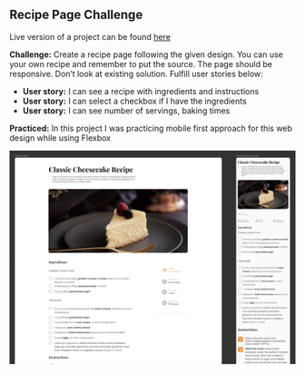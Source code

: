 ## Recipe Page Challenge

Live version of a project can be found [here](https://objective-davinci-e4f803.netlify.app/recipepage/ "Recipe Page live demo")

**Challenge:** Create a recipe page following the given design. You can use your own recipe and remember to put the source. The page should be responsive. Don’t look at existing solution. Fulfill user stories below:

- **User story:** I can see a recipe with ingredients and instructions
- **User story:** I can select a checkbox if I have the ingredients
- **User story:** I can see number of servings, baking times

**Practiced:** In this project I was practicing mobile first approach for this web design while using Flexbox

![Markdown logo](image/recipe-preview.png)
